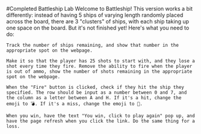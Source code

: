 #Completed Battleship Lab
Welcome to Battleship! This version works a bit differently: instead of having 5 ships of varying length randomly placed across the board, there are 3 "clusters" of ships, with each ship taking up one space on the board. But it's not finished yet! Here's what you need to do:

    Track the number of ships remaining, and show that number in the appropriate spot on the webpage.

    Make it so that the player has 25 shots to start with, and they lose a shot every time they fire. Remove the ability to fire when the player is out of ammo, show the number of shots remaining in the appropriate spot on the webpage.

    When the "Fire" button is clicked, check if they hit the ship they specified. The row should be input as a number between 0 and 7, and the column as a letter between A and H. If it's a hit, change the emoji to 💣. If it's a miss, change the emoji to 🙅.

    When you win, have the text "You win, click to play again" pop up, and have the page refresh when you click the link. Do the same thing for a loss.


